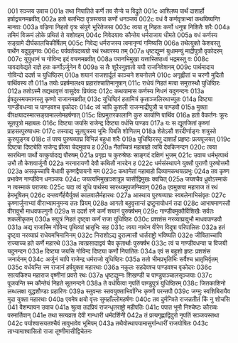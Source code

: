 001  सञ्जय उवाच
001a तथा निपातिते कर्णे तव सैन्ये च विद्रुते
001c आश्लिष्य पार्थं दाशार्हो हर्षाद्वचनमब्रवीत्
002a हतो बलभिदा वृत्रस्त्वया कर्णो धनञ्जय
002c वधं वै कर्णवृत्राभ्यां कथयिष्यन्ति मानवाः
003a वज्रिणा निहतो वृत्रः संयुगे भूरितेजसा
003c त्वया तु निहतः कर्णो धनुषा निशितैः शरैः
004a तमिमं विक्रमं लोके प्रथितं ते यशोवहम्
004c निवेदयावः कौन्तेय धर्मराजाय धीमते
005a वधं कर्णस्य सङ्ग्रामे दीर्घकालचिकीर्षितम्
005c निवेद्य धर्मराजस्य त्वमानृण्यं गमिष्यसि
006a तथेत्युक्ते केशवस्तु पार्थेन यदुपुङ्गवः
006c पर्यवर्तयदव्यग्रो रथं रथवरस्य तम्
007a धृष्टद्युम्नं युधामन्युं माद्रीपुत्रौ वृकोदरम्
007c युयुधानं च गोविन्द इदं वचनमब्रवीत्
008a परानभिमुखा यत्तास्तिष्ठध्वं भद्रमस्तु वः
008c यावदावेद्यते राज्ञे हतः कर्णोऽर्जुनेन वै
009a स तैः शूरैरनुज्ञातो ययौ राजनिवेशनम्
009c पार्थमादाय गोविन्दो ददर्श च युधिष्ठिरम्
010a शयानं राजशार्दूलं काञ्चने शयनोत्तमे
010c अगृह्णीतां च चरणौ मुदितौ पार्थिवस्य तौ
011a तयोः प्रहर्षमालक्ष्य प्रहारांश्चातिमानुषान्
011c राधेयं निहतं मत्वा समुत्तस्थौ युधिष्ठिरः
012a ततोऽस्मै तद्यथावृत्तं वासुदेवः प्रियंवदः
012c कथयामास कर्णस्य निधनं यदुनन्दनः
013a ईषदुत्स्मयमानस्तु कृष्णो राजानमब्रवीत्
013c युधिष्ठिरं हतामित्रं कृताञ्जलिरथाच्युतः
014a दिष्ट्या गाण्डीवधन्वा च पाण्डवश्च वृकोदरः
014c त्वं चापि कुशली राजन्माद्रीपुत्रौ च पाण्डवौ
015a मुक्ता वीरक्षयादस्मात्सङ्ग्रामाल्लोमहर्षणात्
015c क्षिप्रमुत्तरकालानि कुरु कार्याणि पार्थिव
016a हतो वैकर्तनः क्रूरः सूतपुत्रो महाबलः
016c दिष्ट्या जयसि राजेन्द्र दिष्ट्या वर्धसि पाण्डव
017a यः स द्यूतजितां कृष्णां प्राहसत्पुरुषाधमः
017c तस्याद्य सूतपुत्रस्य भूमिः पिबति शोणितम्
018a शेतेऽसौ शरदीर्णाङ्गः शत्रुस्ते कुरुपुङ्गव
018c तं पश्य पुरुषव्याघ्र विभिन्नं बहुधा शरैः
019a युधिष्ठिरस्तु दाशार्हं प्रहृष्टः प्रत्यपूजयत्
019c दिष्ट्या दिष्ट्येति राजेन्द्र प्रीत्या चेदमुवाच ह
020a नैतच्चित्रं महाबाहो त्वयि देवकिनन्दन
020c त्वया सारथिना पार्थो यत्कुर्यादद्य पौरुषम्
021a प्रगृह्य च कुरुश्रेष्ठः साङ्गदं दक्षिणं भुजम्
021c उवाच धर्मभृत्पार्थ उभौ तौ केशवार्जुनौ
022a नरनारायणौ देवौ कथितौ नारदेन ह
022c धर्मसंस्थापने युक्तौ पुराणौ पुरुषोत्तमौ
023a असकृच्चापि मेधावी कृष्णद्वैपायनो मम
023c कथामेतां महाबाहो दिव्यामकथयत्प्रभुः
024a तव कृष्ण प्रभावेण गाण्डीवेन धनञ्जयः
024c जयत्यभिमुखाञ्शत्रून्न चासीद्विमुखः क्वचित्
025a जयश्चैव ध्रुवोऽस्माकं न त्वस्माकं पराजयः
025c यदा त्वं युधि पार्थस्य सारथ्यमुपजग्मिवान्
026a एवमुक्त्वा महाराज तं रथं हेमभूषितम्
026c दन्तवर्णैर्हयैर्युक्तं कालवालैर्महारथः
027a आस्थाय पुरुषव्याघ्रः स्वबलेनाभिसंवृतः
027c कृष्णार्जुनाभ्यां वीराभ्यामनुमन्य ततः प्रियम्
028a आगतो बहुवृत्तान्तं द्रष्टुमायोधनं तदा
028c आभाषमाणस्तौ वीरावुभौ माधवफल्गुनौ
029a स ददर्श रणे कर्णं शयानं पुरुषर्षभम्
029c गाण्डीवमुक्तैर्विशिखैः सर्वतः शकलीकृतम्
030a सपुत्रं निहतं दृष्ट्वा कर्णं राजा युधिष्ठिरः
030c प्रशशंस नरव्याघ्रावुभौ माधवपाण्डवौ
031a अद्य राजास्मि गोविन्द पृथिव्यां भ्रातृभिः सह
031c त्वया नाथेन वीरेण विदुषा परिपालितः
032a हतं दृष्ट्वा नरव्याघ्रं राधेयमभिमानिनम्
032c निराशोऽद्य दुरात्मासौ धार्तराष्ट्रो भविष्यति
032e जीविताच्चापि राज्याच्च हते कर्णे महारथे
033a त्वत्प्रसादाद्वयं चैव कृतार्थाः पुरुषर्षभ
033c त्वं च गाण्डीवधन्वा च विजयी यदुनन्दन
033e दिष्ट्या जयसि गोविन्द दिष्ट्या कर्णो निपातितः
034a एवं स बहुशो हृष्टः प्रशशंस जनार्दनम्
034c अर्जुनं चापि राजेन्द्र धर्मराजो युधिष्ठिरः
035a ततो भीमप्रभृतिभिः सर्वैश्च भ्रातृभिर्वृतम्
035c वर्धयन्ति स्म राजानं हर्षयुक्ता महारथाः
036a नकुलः सहदेवश्च पाण्डवश्च वृकोदरः
036c सात्यकिश्च महाराज वृष्णीनां प्रवरो रथः
037a धृष्टद्युम्नः शिखण्डी च पाण्डुपाञ्चालसृञ्जयाः
037c पूजयन्ति स्म कौन्तेयं निहते सूतनन्दने
038a ते वर्धयित्वा नृपतिं पाण्डुपुत्रं युधिष्ठिरम्
038c जितकाशिनो लब्धलक्षा युद्धशौण्डाः प्रहारिणः
039a स्तुवन्तः स्तवयुक्ताभिर्वाग्भिः कृष्णौ परन्तपौ
039c जग्मुः स्वशिबिरायैव मुदा युक्ता महारथाः
040a एवमेष क्षयो वृत्तः सुमहाँल्लोमहर्षणः
040c तव दुर्मन्त्रिते राजन्नतीतं किं नु शोचसि
041  वैशम्पायन उवाच
041a श्रुत्वा तदप्रियं राजन्धृतराष्ट्रो महीपतिः
041c पपात भूमौ निश्चेष्टः कौरव्यः परमार्तिवान्
041e तथा सत्यव्रता देवी गान्धारी धर्मदर्शिनी
042a तं प्रत्यगृह्णाद्विदुरो नृपतिं सञ्जयस्तथा
042c पर्याश्वासयतश्चैवं तावुभावेव भूमिपम्
043a तथैवोत्थापयामासुर्गान्धारीं राजयोषितः
043c ताभ्यामाश्वासितो राजा तूष्णीमासीद्विचेतनः
